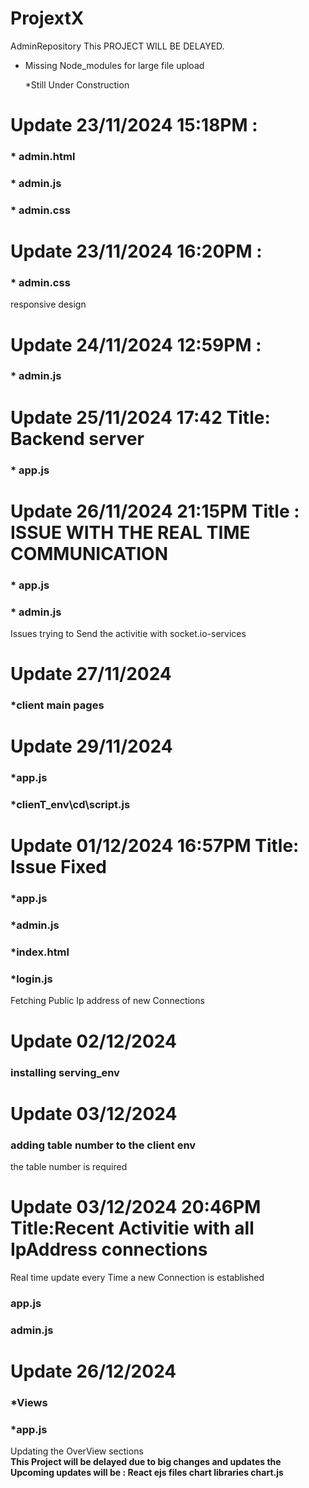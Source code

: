 # ProjextX
AdminRepository
This PROJECT WILL BE DELAYED.
* Missing Node_modules for large file upload

  *Still Under Construction
# Update 23/11/2024 15:18PM : 
 ### * admin.html
### * admin.js
### * admin.css
# Update 23/11/2024 16:20PM : 
### * admin.css 
   responsive design
# Update 24/11/2024 12:59PM : 
### * admin.js
# Update 25/11/2024 17:42 Title: Backend server  
### * app.js 
# Update 26/11/2024 21:15PM Title : ISSUE WITH THE REAL TIME COMMUNICATION
### * app.js
### * admin.js
Issues trying to Send the activitie with socket.io-services
# Update 27/11/2024
### *client main pages
# Update 29/11/2024
### *app.js
### *clienT_env\cd\script.js
# Update 01/12/2024 16:57PM Title: Issue Fixed 
### *app.js 
### *admin.js
### *index.html
### *login.js
Fetching Public Ip address of new Connections 
# Update 02/12/2024
### installing serving_env
# Update 03/12/2024
### adding table number to the client env
the table number is required
# Update 03/12/2024 20:46PM Title:Recent Activitie with all IpAddress connections 
Real time update every Time a new Connection is established
### app.js 
### admin.js
# Update 26/12/2024 
### *Views
### *app.js
Updating the OverView sections
<br>
**This Project will be delayed due to big changes and updates 
the Upcoming updates will be : 
       React
       ejs files
       chart libraries chart.js**


